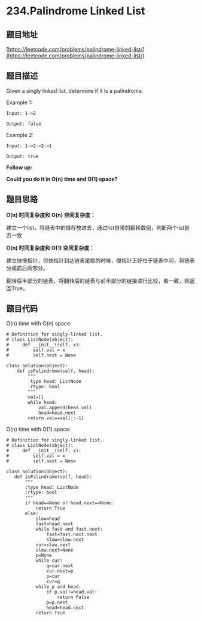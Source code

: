 234.Palindrome Linked List
===========================

题目地址
-------
[https://leetcode.com/problems/palindrome-linked-list/](https://leetcode.com/problems/palindrome-linked-list/)


题目描述
----------

Given a singly linked list, determine if it is a palindrome.

Example 1:

```
Input: 1->2

Output: false
```

Example 2:

```
Input: 1->2->2->1

Output: true
```

**Follow up:**

**Could you do it in O(n) time and O(1) space?**

题目思路
-----------

**O(n) 时间复杂度和 O(n) 空间复杂度：**

建立一个list，将链表中的值存放进去，通过list自带的翻转数组，判断两个list是否一致

**O(n) 时间复杂度和 O(1) 空间复杂度：**

建立快慢指针，但快指针到达链表尾部的时候，慢指针正好位于链表中间，将链表分成前后两部分。

翻转后半部分的链表，将翻转后的链表与前半部分的链接进行比较，若一致，则返回True。

题目代码
--------

O(n) time with O(n) space:

```
# Definition for singly-linked list.
# class ListNode(object):
#     def __init__(self, x):
#         self.val = x
#         self.next = None

class Solution(object):
    def isPalindrome(self, head):
        """
        :type head: ListNode
        :rtype: bool
        """
        val=[]
        while head:
            val.append(head.val)
            head=head.next
        return val==val[::-1]
 ```
 
 O(n) time with O(1) space:
 
 ```
 # Definition for singly-linked list.
# class ListNode(object):
#     def __init__(self, x):
#         self.val = x
#         self.next = None

class Solution(object):
    def isPalindrome(self, head):
        """
        :type head: ListNode
        :rtype: bool
        """
        if head==None or head.next==None:
            return True
        else:
            slow=head
            fast=head.next
            while fast and fast.next:
                fast=fast.next.next
                slow=slow.next
            cur=slow.next
            slow.next=None
            p=None
            while cur:
                q=cur.next
                cur.next=p
                p=cur
                cur=q
            while p and head:
                if p.val!=head.val:
                    return False
                p=p.next
                head=head.next
            return True
  ```
